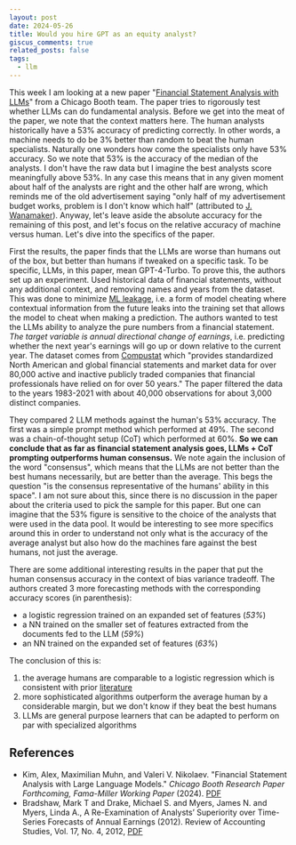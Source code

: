 ```yaml
---
layout: post
date: 2024-05-26
title: Would you hire GPT as an equity analyst?
giscus_comments: true
related_posts: false
tags:
  - llm
---
```

This week I am looking at a new paper "[Financial Statement Analysis with LLMs](https://papers.ssrn.com/sol3/papers.cfm?abstract_id=4835311)" from a Chicago Booth team. The paper tries to rigorously test whether LLMs can do fundamental analysis. Before we get into the meat of the paper, we note that the context matters here. The human analysts historically have a 53% accuracy of predicting correctly. In other words, a machine needs to do be 3% better than random to beat the human specialists. Naturally one wonders how come the specialists only have 53% accuracy. So we note that 53% is the accuracy of the median of the analysts. I don't have the raw data but I imagine the best analysts score meaningfully above 53%. In any case this means that in any given moment about half of the analysts are right and the other half are wrong, which reminds me of the old advertisement saying "only half of my advertisement budget works, problem is I don't know which half" (attributed to [J. Wanamaker](https://en.wikipedia.org/wiki/John_Wanamaker)). Anyway, let's leave aside the absolute accuracy for the remaining of this post, and let's focus on the relative accuracy of machine versus human. Let's dive into the specifics of the paper. 

First the results, the paper finds that the LLMs are worse than humans out of the box, but better than humans if tweaked on a specific task. To be specific, LLMs, in this paper, mean GPT-4-Turbo. To prove this, the authors set up an experiment. Used historical data of financial statements, without any additional context, and removing names and years from the dataset. This was done to minimize [ML leakage](https://en.wikipedia.org/wiki/Leakage_(machine_learning)), i.e. a form of model cheating where contextual information from the future leaks into the training set that allows the model to cheat when making a prediction. The authors wanted to test the LLMs ability to analyze the pure numbers from a financial statement. *The target variable is annual directional change of earnings*, i.e. predicting whether the next year's earnings will go up or down relative to the current year. The dataset comes from [Compustat](https://www.marketplace.spglobal.com/en/datasets/compustat-financials-(8)) which "provides standardized North American and global financial statements and market data for over 80,000 active and inactive publicly traded companies that financial professionals have relied on for over 50 years." The paper filtered the data to the years 1983-2021 with about 40,000 observations for about 3,000 distinct companies.

They compared 2 LLM methods against the human's 53% accuracy. The first was a simple prompt method which performed at 49%. The second was a chain-of-thought setup (CoT) which performed at 60%. **So we can conclude that as far as financial statement analysis goes, LLMs + CoT prompting outperforms human consensus.** We note again the inclusion of the word "consensus", which means that the LLMs are not better than the best humans necessarily, but are better than the average. This begs the question "is the consensus representative of the humans' ability in this space". I am not sure about this, since there is no discussion in the paper about the criteria used to pick the sample for this paper. But one can imagine that the 53% figure is sensitive to the choice of the analysts that were used in the data pool. It would be interesting to see more specifics around this in order to understand not only what is the accuracy of the average analyst but also how do the machines fare against the best humans, not just the average. 

There are some additional interesting results in the paper that put the human consensus accuracy in the context of bias variance tradeoff. The authors created 3 more forecasting methods with the corresponding accuracy scores (in parenthesis):
 - a logistic regression trained on an expanded set of features (*53%*)
 - a NN trained on the smaller set of features extracted from the documents fed to the LLM (*59%*)
 - an NN trained on the expanded set of features (*63%*)

The conclusion of this is:
 1) the average humans are comparable to a logistic regression which is consistent with prior [literature](https://papers.ssrn.com/sol3/papers.cfm?abstract_id=1528987) 
 2) more sophisticated algorithms outperform the average human by a considerable margin, but we don't know if they beat the best humans
 4) LLMs are general purpose learners that can be adapted to perform on par with specialized algorithms


## References

 - Kim, Alex, Maximilian Muhn, and Valeri V. Nikolaev. "Financial Statement Analysis with Large Language Models." _Chicago Booth Research Paper Forthcoming, Fama-Miller Working Paper_ (2024). [PDF](https://bfi.uchicago.edu/wp-content/uploads/2024/05/BFI_WP_2024-65.pdf)
 - Bradshaw, Mark T and Drake, Michael S. and Myers, James N. and Myers, Linda A., A Re-Examination of Analysts’ Superiority over Time-Series Forecasts of Annual Earnings (2012). Review of Accounting Studies, Vol. 17, No. 4, 2012, [PDF](https://care-mendoza.nd.edu/assets/152185/bradshawpaper.pdf)
 